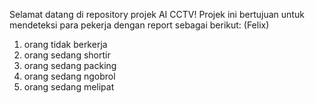 Selamat datang di repository projek AI CCTV!
Projek ini bertujuan untuk mendeteksi para pekerja dengan report sebagai berikut:
(Felix)
1. orang tidak berkerja
2. orang sedang shortir
3. orang sedang packing
4. orang sedang ngobrol
5. orang sedang melipat
